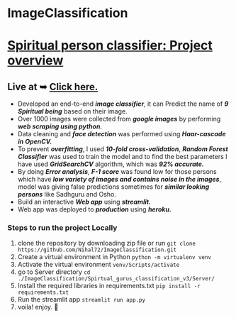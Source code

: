 # ImageClassification

# [Spiritual person classifier: Project overview](https://github.com/Nihal72/ImageClassification)

## Live at ➥ [Click here.](https://spirtual-being-classifier-v3nv.herokuapp.com/)
* Developed an end-to-end _**image classifier**_, it can Predict the name of _**9 Spiritual being**_ based on their image. 
* Over 1000 images were collected from _**google images**_ by performing _**web scraping using python.**_
* Data cleaning and _**face detection**_ was performed using _**Haar-cascade in OpenCV.**_ 
* To prevent _**overfitting**_, I used _**10-fold cross-validation**_, _**Random Forest Classifier**_ was used to train the model and to find the best parameters I have used   _**GridSearchCV**_ algorithm, which was _**92% accurate.**_  
* By doing _**Error analysis**_, _**F-1 score**_ was found low for those persons which have _**low variety of images and contains noise in the images**_, model was giving false predictions sometimes for _**similar looking persons**_ like Sadhguru and Osho. 
* Build an interactive _**Web app**_  using _**streamlit.**_  
* Web app was deployed to _**production**_ using _**heroku.**_ 


### Steps to run the project Locally
1. clone the repository by downloading zip file or run
```git clone https://github.com/Nihal72/ImageClassification.git```
2. Create a virtual environment in Python 
```python -m virtualenv venv```
3. Activate the virtual environment 
```venv/Scripts/activate```
4. go to Server directory 
```cd ./ImageClassification/Spirtual_gurus_classification_v3/Server/```
5. Install the required libraries in requirements.txt 
```pip install -r requirements.txt```
6. Run the streamlit app 
```streamlit run app.py```
7. voila! enjoy. 🥳
